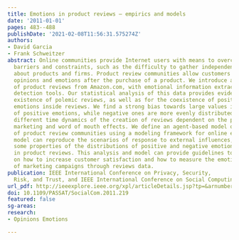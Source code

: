 ```yaml
---
title: Emotions in product reviews – empirics and models
date: '2011-01-01'
pages: 483--488
publishDate: '2021-02-08T11:56:31.575274Z'
authors:
- David Garcia
- Frank Schweitzer
abstract: Online communities provide Internet users with means to overcome some information
  barriers and constraints, such as the difficulty to gather independent information
  about products and firms. Product review communities allow customers to share their
  opinions and emotions after the purchase of a product. We introduce a new dataset
  of product reviews from Amazon.com, with emotional information extracted by sentiment
  detection tools. Our statistical analysis of this data provides evidence for the
  existence of polemic reviews, as well as for the coexistence of positive and negative
  emotions inside reviews. We find a strong bias towards large values in the expression
  of positive emotions, while negative ones are more evenly distributed. We identified
  different time dynamics of the creation of reviews dependent on the presence of
  marketing and word of mouth effects. We define an agent-based model of the users
  of product review communities using a modeling framework for online emotions. This
  model can reproduce the scenarios of response to external influences, as well as
  some properties of the distributions of positive and negative emotions expressed
  in product reviews. This analysis and model can provide guidelines to manufacturers
  on how to increase customer satisfaction and how to measure the emotional impact
  of marketing campaigns through reviews data.
publication: IEEE International Conference on Privacy, Security,
  Risk, and Trust, and IEEE International Conference on Social Computing, PASSAT/SocialCom
url_pdf: http://ieeexplore.ieee.org/xpl/articleDetails.jsp?tp=&arnumber=6113152
doi: 10.1109/PASSAT/SocialCom.2011.219
featured: false
sg-areas:
research: 
- Opinions Emotions

---
```

